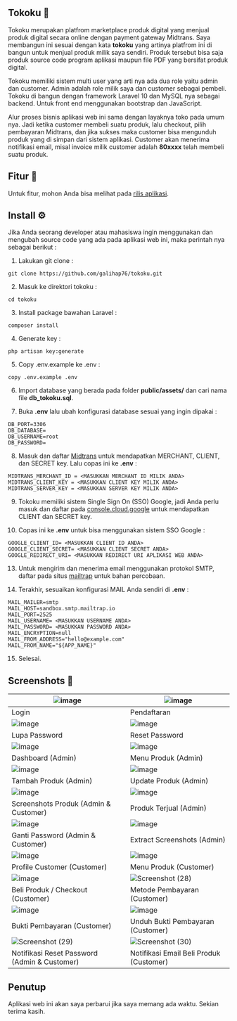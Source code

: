 ## Tokoku 🛒

Tokoku merupakan platfrom marketplace produk digital yang menjual produk digital secara online dengan payment gateway Midtrans. Saya membangun ini sesuai dengan kata **tokoku** yang artinya platfrom ini di bangun untuk menjual produk milik saya sendiri. Produk tersebut bisa saja produk source code program aplikasi maupun file PDF yang bersifat produk digital.

Tokoku memiliki sistem multi user yang arti nya ada dua role yaitu admin dan customer. Admin adalah role milik saya dan customer sebagai pembeli. Tokoku di bangun dengan framework Laravel 10 dan MySQL nya sebagai backend. Untuk front end menggunakan bootstrap dan JavaScript. 

Alur proses bisnis aplikasi web ini sama dengan layaknya toko pada umum nya. Jadi ketika customer membeli suatu produk, lalu checkout, pilih pembayaran Midtrans, dan jika sukses maka customer bisa mengunduh produk yang di simpan dari sistem aplikasi. Customer akan menerima notifikasi email, misal invoice milik customer adalah **80xxxx** telah membeli suatu produk.

## Fitur 📱
Untuk fitur, mohon Anda bisa melihat pada <a href="https://github.com/galihap76/tokoku/releases/">rilis aplikasi</a>.

## Install ⚙️ 
Jika Anda seorang developer atau mahasiswa ingin menggunakan dan mengubah source code yang ada pada aplikasi web ini, maka perintah nya sebagai berikut : 

1. Lakukan git clone :
```
git clone https://github.com/galihap76/tokoku.git
```

2. Masuk ke direktori tokoku :
```
cd tokoku
```

3. Install package bawahan Laravel :
 
```
composer install
```

4. Generate key :
```
php artisan key:generate
```

5. Copy .env.example ke .env :
```
copy .env.example .env
```

6. Import database yang berada pada folder **public/assets/** dan cari nama file **db_tokoku.sql**.

7. Buka **.env** lalu ubah konfigurasi database sesuai yang ingin dipakai :
```
DB_PORT=3306
DB_DATABASE=
DB_USERNAME=root
DB_PASSWORD=
```

8. Masuk dan daftar <a href="https://dashboard.midtrans.com/login">Midtrans</a> untuk mendapatkan MERCHANT, CLIENT, dan SECRET key. Lalu copas ini ke **.env**  :
```
MIDTRANS_MERCHANT_ID = <MASUKKAN MERCHANT ID MILIK ANDA>
MIDTRANS_CLIENT_KEY = <MASUKKAN CLIENT KEY MILIK ANDA>
MIDTRANS_SERVER_KEY = <MASUKKAN SERVER KEY MILIK ANDA>
```

9. Tokoku memiliki sistem Single Sign On (SSO) Google, jadi Anda perlu masuk dan daftar pada <a href="https://console.cloud.google.com/apis/dashboard">console.cloud.google</a> untuk mendapatkan CLIENT dan SECRET key.

10. Copas ini ke **.env** untuk bisa menggunakan sistem SSO Google :
```
GOOGLE_CLIENT_ID= <MASUKKAN CLIENT ID ANDA>
GOOGLE_CLIENT_SECRET= <MASUKKAN CLIENT SECRET ANDA>
GOOGLE_REDIRECT_URI= <MASUKKAN REDIRECT URI APLIKASI WEB ANDA>
```

13. Untuk mengirim dan menerima email menggunakan protokol SMTP, daftar pada situs <a href="https://mailtrap.io/">mailtrap</a> untuk bahan percobaan.

14. Terakhir, sesuaikan konfigurasi MAIL Anda sendiri di **.env** :
```
MAIL_MAILER=smtp
MAIL_HOST=sandbox.smtp.mailtrap.io
MAIL_PORT=2525
MAIL_USERNAME= <MASUKKAN USERNAME ANDA>
MAIL_PASSWORD= <MASUKKAN PASSWORD ANDA>
MAIL_ENCRYPTION=null
MAIL_FROM_ADDRESS="hello@example.com"
MAIL_FROM_NAME="${APP_NAME}"
```

15. Selesai.

## Screenshots 📸
| ![image](https://github.com/user-attachments/assets/9237bf65-213a-45d7-bc7a-6226113482dd) | ![image](https://github.com/user-attachments/assets/82bb6892-dc60-4d37-b636-1bf10c7e7960)
| ------------------------------------------------------------ | ------------------------------------------------------------ |
| Login                                        | Pendaftaran                      |
| ![image](https://github.com/user-attachments/assets/2d755629-0689-4ca9-afaf-6b4d4ba826c9) | ![image](https://github.com/user-attachments/assets/80094853-b1e3-4ca1-8172-afe8d34e14bc)
| Lupa Password                                         | Reset Password                           |
| ![image](https://github.com/user-attachments/assets/e7cfbce2-b561-42d9-8d73-eba5b1faad7e) | ![image](https://github.com/user-attachments/assets/f1da0bfc-64a0-4de1-8f46-39e631870ce6)
| Dashboard (Admin)                                         | Menu Produk (Admin)                   |
| ![image](https://github.com/user-attachments/assets/7c3a617d-e02e-4ebb-874c-368b36a4bdd1) | ![image](https://github.com/user-attachments/assets/d6e79b1b-ec98-4aad-84a3-c591badff6e8)
| Tambah Produk (Admin)                                         | Update Produk (Admin)                 |
| ![image](https://github.com/user-attachments/assets/f2647401-69a2-4835-b534-f82269b16bc4) | ![image](https://github.com/user-attachments/assets/4094681c-ff16-440b-bd52-dfa16066d9b3)
| Screenshots Produk (Admin & Customer)                                         | Produk Terjual (Admin)                 |
| ![image](https://github.com/user-attachments/assets/1792c82a-0ba9-4a94-9513-0f6d15abf6e7) | ![image](https://github.com/user-attachments/assets/34713afa-00fa-4110-b349-11cc029fcfdf)
| Ganti Password (Admin & Customer)                                         | Extract Screenshots (Admin)                 |
| ![image](https://github.com/user-attachments/assets/f5db2e26-62d3-4dc9-9f25-c4f7b6641be5) | ![image](https://github.com/user-attachments/assets/1cbd1033-f3b6-4698-8287-20c871753669)
| Profile Customer (Customer)                                         | Menu Produk (Customer)                 |
| ![image](https://github.com/user-attachments/assets/389aa8d6-8301-4b29-baa9-dbf205a96ab6) | ![Screenshot (28)](https://github.com/user-attachments/assets/8137b37d-24d7-48fe-a1bf-530ddfba0735)
| Beli Produk / Checkout (Customer)                                         | Metode Pembayaran (Customer)                 |
| ![image](https://github.com/user-attachments/assets/43dd1bd3-a31c-4ab5-b954-3772ccfc2268) | ![image](https://github.com/user-attachments/assets/d6bbdfff-aeda-4b5b-b0a3-7bd39d1632dd)
| Bukti Pembayaran (Customer)                                         | Unduh Bukti Pembayaran (Customer)                 |
| ![Screenshot (29)](https://github.com/user-attachments/assets/992b7ac9-c447-4e0c-b64f-7d4c09c734a0) | ![Screenshot (30)](https://github.com/user-attachments/assets/d04b8e8b-9594-482f-a392-39910071a933)
| Notifikasi Reset Password (Admin & Customer)                                         | Notifikasi Email Beli Produk (Customer)                 |

## Penutup

Aplikasi web ini akan saya perbarui jika saya memang ada waktu. Sekian terima kasih. 













